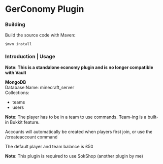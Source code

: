 # GerConomy Plugin

### Building
Build the source code with Maven:

<code>$mvn install</code>

### Introduction | Usage

**Note: This is a standalone economy plugin and is no longer compatible with Vault**

**MongoDB**  
Database Name: minecraft_server  
Collections:
- teams
- users  

**Note**: The player has to be in a team to use commands. Team-ing is a built-in Bukkit feature.

Accounts will automatically be created when players first join, or use the /createaccount command

The default player and team balance is £50

**Note**: This plugin is required to use SokShop \(another plugin by me\)
